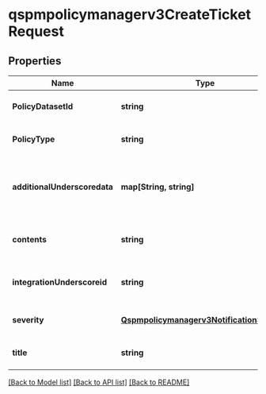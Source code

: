 # qspmpolicymanagerv3CreateTicketRequest

## Properties
Name | Type | Description | Notes
------------ | ------------- | ------------- | -------------
**PolicyDatasetId** | **string** | pk to update the table | [optional] [default to null]
**PolicyType** | **string** | policy type | [optional] [default to null]
**additionalUnderscoredata** | **map[String, string]** | Any additional data required to create the ticket | [optional] [default to null]
**contents** | **string** | The contents describing the ticket | [optional] [default to null]
**integrationUnderscoreid** | **string** | The ID of the ticketing integration | [optional] [default to null]
**severity** | [**Qspmpolicymanagerv3NotificationSeverity**](Qspmpolicymanagerv3NotificationSeverity.md) |  | [optional] [default to null]
**title** | **string** | The title of the ticket | [optional] [default to null]

[[Back to Model list]](../README.md#documentation-for-models) [[Back to API list]](../README.md#documentation-for-api-endpoints) [[Back to README]](../README.md)


